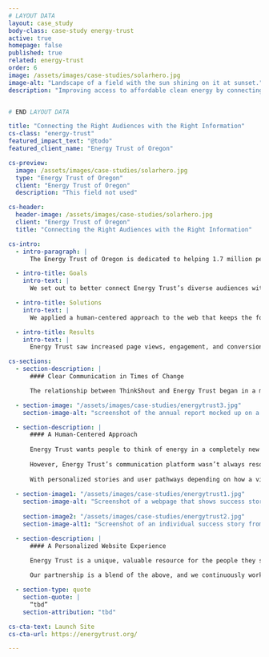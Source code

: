```yaml
---
# LAYOUT DATA
layout: case_study
body-class: case-study energy-trust
active: true
homepage: false
published: true
related: energy-trust
order: 6
image: /assets/images/case-studies/solarhero.jpg
image-alt: "Landscape of a field with the sun shining on it at sunset."
description: "Improving access to affordable clean energy by connecting the right audiences with the right information and incentives at the right time."


# END LAYOUT DATA

title: "Connecting the Right Audiences with the Right Information"
cs-class: "energy-trust"
featured_impact_text: "@todo"
featured_client_name: "Energy Trust of Oregon"

cs-preview:
  image: /assets/images/case-studies/solarhero.jpg
  type: "Energy Trust of Oregon"
  client: "Energy Trust of Oregon"
  description: "This field not used"

cs-header:
  header-image: /assets/images/case-studies/solarhero.jpg
  client: "Energy Trust of Oregon"
  title: "Connecting the Right Audiences with the Right Information"

cs-intro:
  - intro-paragraph: |
      The Energy Trust of Oregon is dedicated to helping 1.7 million people in Oregon and Southwest Washington save energy and generate renewable power. Whether it’s a home improvement project for residents, a modest upgrade to a small business, or a large capital investment for a corporation, Energy Trust makes cleaner energy accessible to everyone and helps to grow the clean energy economy.

  - intro-title: Goals
    intro-text: |
      We set out to better connect Energy Trust’s diverse audiences with a critical but overwhelming amount of information- including incentives, and content about energy-saving opportunities.

  - intro-title: Solutions
    intro-text: |
      We applied a human-centered approach to the web that keeps the focus on the communities Energy Trust serves; optimizing campaigns, infographics, and annual reports for their target audiences.

  - intro-title: Results
    intro-text: |
      Energy Trust saw increased page views, engagement, and conversions across all of their audience segments.

cs-sections:
  - section-description: |
      #### Clear Communication in Times of Change

      The relationship between ThinkShout and Energy Trust began in a maintenance capacity, originally focused on technical support for their existing site. The partnership grew over time to include robust strategic services. ThinkShout has now had the opportunity to work with Energy Trust on almost every element of their digital communications — from redesigning the 2019 annual report (digital and print), to building integrated campaigns and email templates, to testing and optimizing various content updates.

  - section-image: "/assets/images/case-studies/energytrust3.jpg"
    section-image-alt: "screenshot of the annual report mocked up on a tablet. The screenshot is a grid of altering images of people, and text call outs."

  - section-description: |
      #### A Human-Centered Approach
      
      Energy Trust wants people to think of energy in a completely new way — not as some generic expense you face once per billing cycle, but as a critical resource and a unique opportunity for every individual across the region to conserve. 
      
      However, Energy Trust’s communication platform wasn’t always resonant with its three large audience segments: residential, small business, and large-scale corporations. Energy-insider jargon was common, while individual impact — and the potential of that — was often missing. We helped overcome this challenge time and again by guiding content development through the lens of audience identities that Energy Trust serves, and weaving success stories into the site.
      
      With personalized stories and user pathways depending on how a visitor identifies — which might be as renter, homeowner, grocery store owner, apartment developer, manufacturer, or large scale agriculturist — we helped make it possible for more people to understand, utilize, and benefit from Energy Trust’s work, and jumpstart them on their own energy saving journey. 
      
  - section-image1: "/assets/images/case-studies/energytrust1.jpg"
    section-image-alt: "Screenshot of a webpage that shows success stories of an Energy Trust customer on a laptop, and the 'which business are you?' page viewd on a mobile device."
    
    section-image2: "/assets/images/case-studies/energytrust2.jpg"
    section-image-alt1: "Screenshot of an individual success story from Energy Trust viewed on a laptop. This is of a garden nursery the used Energy Trust to save energy, with a photo of the main garden facility, and two employees below."

  - section-description: |
      #### A Personalized Website Experience

      Energy Trust is a unique, valuable resource for the people they serve. Our job is to make sure folks understand how they can take advantage of the many incentives and opportunities available to them. Solving this communications challenge in a time of increased demands on time and attention takes a strategic focus on what stories to tell, what channels to use, and how to measure success. 
      
      Our partnership is a blend of the above, and we continuously work with the energy Trust team to improve their communication platforms. The result is a website that not only highlights facts and figures (like important energy savings goals and economic impact numbers), but also lets people know what Energy Trust can do for them in a way that is personalized and achievable.

  - section-type: quote
    section-quote: |
      “tbd”
    section-attribution: "tbd"

cs-cta-text: Launch Site
cs-cta-url: https://energytrust.org/

---
```

